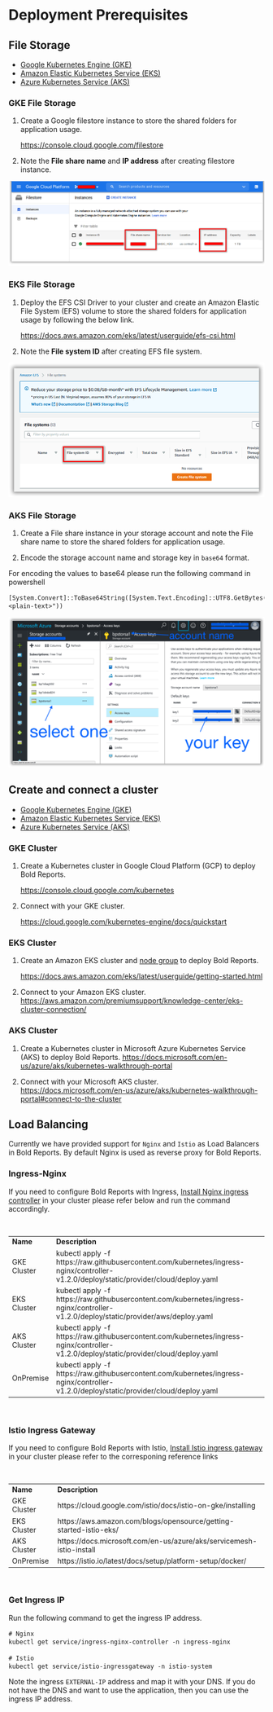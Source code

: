 # Deployment Prerequisites

## File Storage

* [Google Kubernetes Engine (GKE)](#gke-file-storage)
* [Amazon Elastic Kubernetes Service (EKS)](#eks-file-storage)
* [Azure Kubernetes Service (AKS)](#aks-file-storage)

### GKE File Storage

1. Create a Google filestore instance to store the shared folders for application usage.

   https://console.cloud.google.com/filestore 

2. Note the **File share name** and **IP address** after creating filestore instance.

![File Share details](images/gke_file_share_details.png)

### EKS File Storage

1. Deploy the EFS CSI Driver to your cluster and create an Amazon Elastic File System (EFS) volume to store the shared folders for application usage by following the below link.

   https://docs.aws.amazon.com/eks/latest/userguide/efs-csi.html 

2. Note the **File system ID** after creating EFS file system.

![AWS EFS](images/aws-efs.png)

### AKS File Storage

1. Create a File share instance in your storage account and note the File share name to store the shared folders for application usage.

2. Encode the storage account name and storage key in `base64` format.

For encoding the values to base64 please run the following command in powershell

```console
[System.Convert]::ToBase64String([System.Text.Encoding]::UTF8.GetBytes("<plain-text>"))
```

![File Share details](images/aks-file-storage.png)

## Create and connect a cluster

* [Google Kubernetes Engine (GKE)](#gke-cluster)
* [Amazon Elastic Kubernetes Service (EKS)](#eks-cluster)
* [Azure Kubernetes Service (AKS)](#aks-cluster)

### GKE Cluster

1. Create a Kubernetes cluster in Google Cloud Platform (GCP) to deploy Bold Reports.

   https://console.cloud.google.com/kubernetes 

2. Connect with your GKE cluster.

   https://cloud.google.com/kubernetes-engine/docs/quickstart

### EKS Cluster

1. Create an Amazon EKS cluster and [node group](https://docs.aws.amazon.com/eks/latest/userguide/eks-compute.html) to deploy Bold Reports.

   https://docs.aws.amazon.com/eks/latest/userguide/getting-started.html 

2. Connect to your Amazon EKS cluster.
   https://aws.amazon.com/premiumsupport/knowledge-center/eks-cluster-connection/

### AKS Cluster

1. Create a Kubernetes cluster in Microsoft Azure Kubernetes Service (AKS) to deploy Bold Reports.
   https://docs.microsoft.com/en-us/azure/aks/kubernetes-walkthrough-portal

2. Connect with your Microsoft AKS cluster.
   https://docs.microsoft.com/en-us/azure/aks/kubernetes-walkthrough-portal#connect-to-the-cluster

## Load Balancing

Currently we have provided support for `Nginx` and `Istio` as Load Balancers in Bold Reports. By default Nginx is used as reverse proxy for Bold Reports.

### Ingress-Nginx

If you need to configure Bold Reports with Ingress, [Install Nginx ingress controller](https://kubernetes.github.io/ingress-nginx/deploy/) in your cluster please refer below and run the command accordingly.

<br/>
<table>
    <tr>
      <td>
       <b>Name</b>
      </td>
      <td>
       <b>Description</b>
      </td>
    </tr>
    <tr>
      <td>
       GKE Cluster
      </td>
      <td>
       kubectl apply -f https://raw.githubusercontent.com/kubernetes/ingress-nginx/controller-v1.2.0/deploy/static/provider/cloud/deploy.yaml
      </td>
    </tr>
    <tr>
      <td>
       EKS Cluster
      </td>
      <td>
        kubectl apply -f https://raw.githubusercontent.com/kubernetes/ingress-nginx/controller-v1.2.0/deploy/static/provider/aws/deploy.yaml
      </td>
    </tr>
    <tr>
      <td>
       AKS Cluster
      </td>
      <td>
       kubectl apply -f https://raw.githubusercontent.com/kubernetes/ingress-nginx/controller-v1.2.0/deploy/static/provider/cloud/deploy.yaml
      </td>
    </tr>
    <tr>
      <td>
       OnPremise
      </td>
      <td>
       kubectl apply -f https://raw.githubusercontent.com/kubernetes/ingress-nginx/controller-v1.2.0/deploy/static/provider/cloud/deploy.yaml
      </td>
    </tr>
</table>
<br/>

### Istio Ingress Gateway

If you need to configure Bold Reports with Istio, [Install Istio ingress gateway](https://istio.io/latest/docs/setup/install/) in your cluster please refer to the corresponing reference links

<br/>
<table>
    <tr>
      <td>
       <b>Name</b>
      </td>
      <td>
       <b>Description</b>
      </td>
    </tr>
    <tr>
      <td>
       GKE Cluster
      </td>
      <td>
      https://cloud.google.com/istio/docs/istio-on-gke/installing
      </td>
    </tr>
    <tr>
      <td>
       EKS Cluster
      </td>
      <td>
       https://aws.amazon.com/blogs/opensource/getting-started-istio-eks/
      </td>
    </tr>
    <tr>
      <td>
       AKS Cluster
      </td>
      <td>
       https://docs.microsoft.com/en-us/azure/aks/servicemesh-istio-install
      </td>
    </tr>
    <tr>
      <td>
       OnPremise
      </td>
      <td>
       https://istio.io/latest/docs/setup/platform-setup/docker/
      </td>
    </tr>
</table>
<br/>

### Get Ingress IP

Run the following command to get the ingress IP address.

```console
# Nginx
kubectl get service/ingress-nginx-controller -n ingress-nginx

# Istio
kubectl get service/istio-ingressgateway -n istio-system
```

Note the ingress `EXTERNAL-IP` address and map it with your DNS. If you do not have the DNS and want to use the application, then you can use the ingress IP address.
